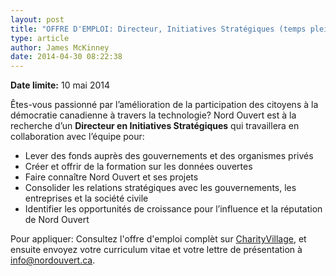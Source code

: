 ```yaml
---
layout: post
title: "OFFRE D'EMPLOI: Directeur, Initiatives Stratégiques (temps plein, télétravail)"
type: article
author: James McKinney
date: 2014-04-30 08:22:38
---
```

**Date limite:** 10 mai 2014 

Êtes-vous passionné par l’amélioration de la participation des citoyens à la démocratie canadienne à travers la technologie? Nord Ouvert est à la recherche d’un **Directeur en Initiatives Stratégiques** qui travaillera en collaboration avec l’équipe pour:

* Lever des fonds auprès des gouvernements et des organismes privés
* Créer et offrir de la formation sur les données ouvertes
* Faire connaître Nord Ouvert et ses projets
* Consolider les relations stratégiques avec les gouvernements, les entreprises et la société civile
* Identifier les opportunités de croissance pour l’influence et la réputation de Nord Ouvert

Pour appliquer: Consultez l'offre d'emploi complèt sur [CharityVillage](http://charityvillage.com/jobs/search-results/job-detail.aspx?id=292483), et ensuite envoyez votre curriculum vitae et votre lettre de présentation à [info@nordouvert.ca](mailto:info@nordouvert.ca).
